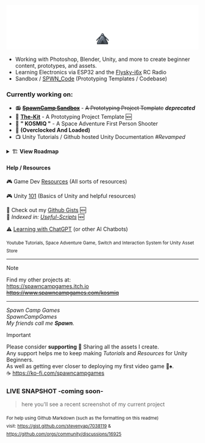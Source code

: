 ![SpawnCampGames](https://github.com/SpawnCampGames/Resources/blob/main/101/img/SPWN_GITHUB_HEADER.png)
- Working with Photoshop, Blender, Unity, and more to create beginner content, prototypes, and assets.
- Learning Electronics via ESP32 and the [Flysky-i6x](https://github.com/SpawnCampGames/flysky-i6x) RC Radio
- Sandbox / [SPWN_Code](https://github.com/SpawnCampGames/The-Kit/tree/main/Documentation/SPWN_Code.md) (Prototyping Templates / Codebase)

### Currently working on:
- 📻 ~~[**SpawnCamp Sandbox**](https://www.github.com/spawncampgames/Sandbox)~~ - ~~A Prototyping Project Template~~ **_deprecated_**
- 🧰 [**The-Kit**](https://github.com/SpawnCampGames/The-Kit/blob/main/readme.md) - A Prototyping Project Template 🆕  
- 👾 **" KOSMIQ "** - A Space Adventure First Person Shooter
- 🚧 **(Overclocked And Loaded)**
- 📺 Unity Tutorials / Github hosted Unity Documentation *#Revamped*

<details>
<summary>🏗️ <b>View Roadmap</b></summary>

![ROADMAP](https://storage.ko-fi.com/cdn/useruploads/display/50e94d72-4639-46f6-8ab3-8fb3df59545b_spwn_romap.png)
</details>

#### Help / Resources

🎮 Game Dev [Resources](https://github.com/spawncampgames/Resources/blob/master/readme.md) (All sorts of resources)  

🎮 Unity [101](https://github.com/SpawnCampGames/Resources/blob/main/101/readme.md) (Basics of Unity and helpful resources)  

📜 Check out my [Github Gists](https://gist.github.com/spawncampgames) 🆕  
📘 *Indexed in: [Useful-Scripts](https://github.com/SpawnCampGames/Useful-Scripts/blob/master/readme.md)* 🆕  

⚠️ [Learning with ChatGPT](https://github.com/SpawnCampGames/Resources/blob/main/101/ChatGPT_AI.md) (or other AI Chatbots)

<sub>
Youtube Tutorials, Space Adventure Game, Switch and Interaction System for Unity Asset Store
</sub>  

---

> [!NOTE]  
> Find my other projects at:  
> https://spawncampgames.itch.io  
> ~~https://www.spawncampgames.com/kosmiq~~

---

*Spawn Camp Games  
SpawnCampGames  
My friends call me **Spawn**.*  

>[!IMPORTANT]  
> Please consider **supporting** 🧡 Sharing all the assets I create.  
> Any support helps me to keep making *Tutorials* and *Resources* for Unity Beginners.  
> As well as getting ever closer to deploying my first video game 👾♠️.  
> ☕ https://ko-fi.com/spawncampgames  

### LIVE SNAPSHOT -coming soon-
> here you'll see a recent screenshot of my current project

<sub>For help using Github Markdown (such as the formatting on this readme)  
visit: https://gist.github.com/stevenyap/7038119 & https://github.com/orgs/community/discussions/16925</sub>
